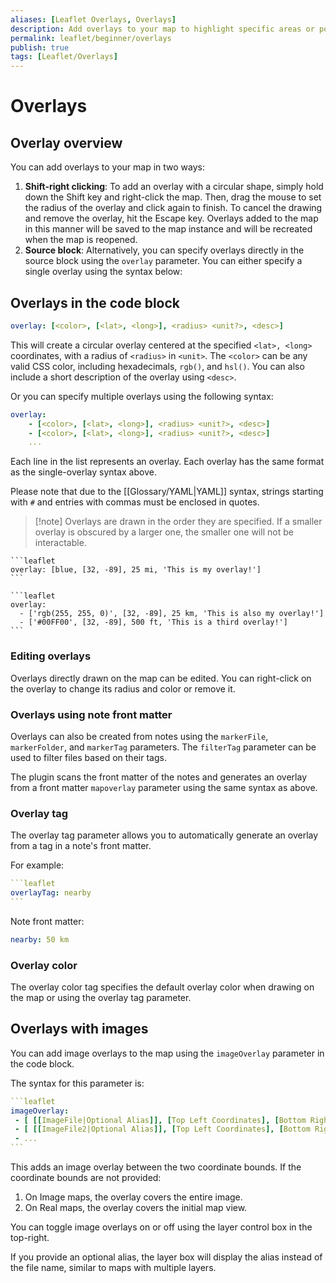 ```yaml
---
aliases: [Leaflet Overlays, Overlays]
description: Add overlays to your map to highlight specific areas or points of interest.
permalink: leaflet/beginner/overlays
publish: true
tags: [Leaflet/Overlays]
---
```


# Overlays

## Overlay overview

You can add overlays to your map in two ways:

1.  **Shift-right clicking**: To add an overlay with a circular shape, simply hold down the Shift key and right-click the map. Then, drag the mouse to set the radius of the overlay and click again to finish. To cancel the drawing and remove the overlay, hit the Escape key. Overlays added to the map in this manner will be saved to the map instance and will be recreated when the map is reopened.
2. **Source block**: Alternatively, you can specify overlays directly in the source block using the `overlay` parameter. You can either specify a single overlay using the syntax below:

## Overlays in the code block

```yaml
overlay: [<color>, [<lat>, <long>], <radius> <unit?>, <desc>]
```

This will create a circular overlay centered at the specified `<lat>, <long>` coordinates, with a radius of `<radius>` in `<unit>`. The `<color>` can be any valid CSS color, including hexadecimals, `rgb()`, and `hsl()`. You can also include a short description of the overlay using `<desc>`.

Or you can specify multiple overlays using the following syntax:

```yaml
overlay:
    - [<color>, [<lat>, <long>], <radius> <unit?>, <desc>]
    - [<color>, [<lat>, <long>], <radius> <unit?>, <desc>]
    ...
```

Each line in the list represents an overlay. Each overlay has the same format as the single-overlay syntax above.

Please note that due to the [[Glossary/YAML|YAML]] syntax, strings starting with `#` and entries with commas must be enclosed in quotes.

> [!note] Overlays are drawn in the order they are specified. 
> If a smaller overlay is obscured by a larger one, the smaller one will not be interactable.

````
```leaflet
overlay: [blue, [32, -89], 25 mi, 'This is my overlay!']
```
````

````
```leaflet
overlay:
  - ['rgb(255, 255, 0)', [32, -89], 25 km, 'This is also my overlay!']
  - ['#00FF00', [32, -89], 500 ft, 'This is a third overlay!']
```
````

### Editing overlays

Overlays directly drawn on the map can be edited. You can right-click on the overlay to change its radius and color or remove it.

### Overlays using note front matter

Overlays can also be created from notes using the `markerFile`, `markerFolder`, and `markerTag` parameters. 
The `filterTag` parameter can be used to filter files based on their tags.

The plugin scans the front matter of the notes and generates an overlay from a front matter `mapoverlay` parameter using the same syntax as above.

### Overlay tag

The overlay tag parameter allows you to automatically generate an overlay from a tag in a note's front matter.

For example:

````yaml
```leaflet
overlayTag: nearby
```
````

Note front matter:

```yaml
nearby: 50 km
```

### Overlay color

The overlay color tag specifies the default overlay color when drawing on the map or using the overlay tag parameter.

## Overlays with images

You can add image overlays to the map using the `imageOverlay` parameter in the code block.

The syntax for this parameter is:

````yaml
```leaflet
imageOverlay:
 - [ [[ImageFile|Optional Alias]], [Top Left Coordinates], [Bottom Right Coordinates] ]
 - [ [[ImageFile2|Optional Alias]], [Top Left Coordinates], [Bottom Right Coordinates] ]
 - ...
```
````

This adds an image overlay between the two coordinate bounds. If the coordinate bounds are not provided:

1.  On Image maps, the overlay covers the entire image.
2.  On Real maps, the overlay covers the initial map view.

You can toggle image overlays on or off using the layer control box in the top-right. 


If you provide an optional alias, the layer box will display the alias instead of the file name, similar to maps with multiple layers.

